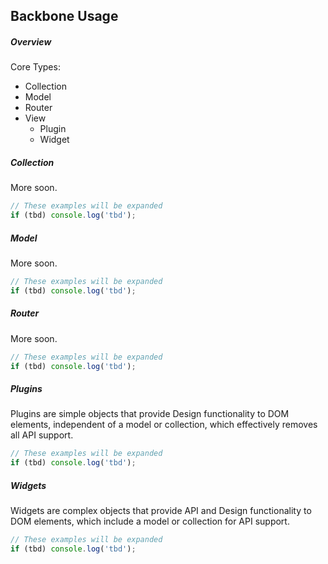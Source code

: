 ## Backbone Usage

##### Overview

Core Types:

* Collection
* Model
* Router
* View
  * Plugin
  * Widget

##### Collection

More soon.

```js
// These examples will be expanded
if (tbd) console.log('tbd');
```

##### Model

More soon.

```js
// These examples will be expanded
if (tbd) console.log('tbd');
```

##### Router

More soon.

```js
// These examples will be expanded
if (tbd) console.log('tbd');
```

##### Plugins

Plugins are simple objects that provide Design functionality to DOM elements, independent of a model or collection, which effectively removes all API support.

```js
// These examples will be expanded
if (tbd) console.log('tbd');
```

##### Widgets

Widgets are complex objects that provide API and Design functionality to DOM elements, which include a model or collection for API support.

```js
// These examples will be expanded
if (tbd) console.log('tbd');
```
